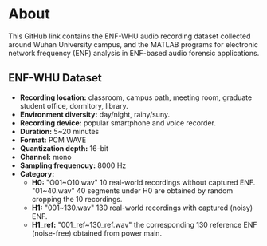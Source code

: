 # About

This GitHub link contains the ENF-WHU audio recording dataset collected around Wuhan University campus, and the MATLAB programs for electronic network frequency (ENF) analysis in ENF-based audio forensic applications.

## ENF-WHU Dataset
- **Recording location:** classroom, campus path, meeting room, graduate student office, dormitory, library.
- **Environment diversity:** day/night, rainy/suny.
- **Recording device:** popular smartphone and voice recorder.
- **Duration:** 5~20 minutes
- **Format:** PCM WAVE
- **Quantization depth:** 16-bit
- **Channel:** mono
- **Sampling frequencuy:** 8000 Hz
- **Category:**
  - **H0:** "O01\~O10.wav" 10 real-world recordings without captured ENF. "01\~40.wav" 40 segments under H0 are obtained by random cropping the 10 recordings. 
  - **H1:** "001~130.wav" 130 real-world recordings with captured (noisy) ENF.
  - **H1_ref:** "001_ref~130_ref.wav" the corresponding 130 reference ENF (noise-free) obtained from power main.


